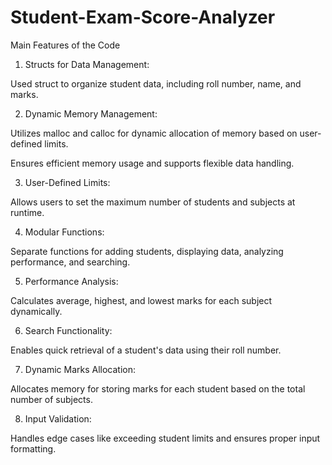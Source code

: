 # Student-Exam-Score-Analyzer

Main Features of the Code

1. Structs for Data Management:

Used struct to organize student data, including roll number, name, and marks.



2. Dynamic Memory Management:

Utilizes malloc and calloc for dynamic allocation of memory based on user-defined limits.

Ensures efficient memory usage and supports flexible data handling.



3. User-Defined Limits:

Allows users to set the maximum number of students and subjects at runtime.



4. Modular Functions:

Separate functions for adding students, displaying data, analyzing performance, and searching.



5. Performance Analysis:

Calculates average, highest, and lowest marks for each subject dynamically.



6. Search Functionality:

Enables quick retrieval of a student's data using their roll number.



7. Dynamic Marks Allocation:

Allocates memory for storing marks for each student based on the total number of subjects.



8. Input Validation:

Handles edge cases like exceeding student limits and ensures proper input formatting.
